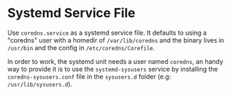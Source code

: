 # Systemd Service File

Use `coredns.service` as a systemd service file. It defaults to using a "coredns" user with
a homedir of `/var/lib/coredns` and the binary lives in `/usr/bin` and the config in
`/etc/coredns/Corefile`.

In order to work, the systemd unit needs a user named `coredns`, an handy way to provide
it is to use the `systemd-sysusers` service by installing the `coredns-sysusers.conf` file in the
`sysusers.d` folder (e.g: `/usr/lib/sysusers.d`).
